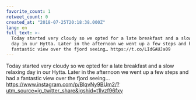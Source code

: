 ```yaml
---
favorite_count: 1
retweet_count: 0
created_at: "2018-07-25T20:18:38.000Z"
lang: en
full_text: >-
  Today started very cloudy so we opted for a late breakfast and a slow relaxing
  day in our Hytta. Later in the afternoon we went up a few steps and had a
  fantastic view over the fjord seeing… https://t.co/LIdGAUJa09
---
```


Today started very cloudy so we opted for a late breakfast and a slow relaxing
day in our Hytta. Later in the afternoon we went up a few steps and had a
fantastic view over the fjord seeing…
<https://www.instagram.com/p/BlqvNy9BUm2/?utm_source=ig_twitter_share&igshid=t1lvzf96fxy>
